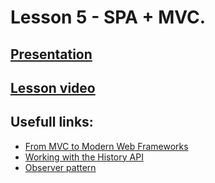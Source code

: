 # Lesson 5 - SPA + MVC.

<!-- ## [Home Work]()  
  
**Deadline: TBD**   -->

## [Presentation](https://slides.com/aleh_lipski/deck-d202c7)
## [Lesson video](https://drive.google.com/file/d/1GWsZKi-nEUZm_SSmxhUA28BannoFRscl/view?usp=sharing)  

## Usefull links:
* [From MVC to Modern Web Frameworks](https://medium.com/hackernoon/from-mvc-to-modern-web-frameworks-8067ec9dee65)  
* [Working with the History API](https://developer.mozilla.org/en-US/docs/Web/API/History_API/Working_with_the_History_API)
* [Observer pattern](https://refactoring.guru/design-patterns/observer)